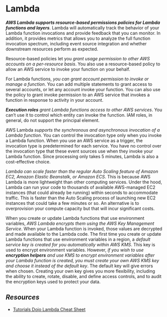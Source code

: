 # Lambda

***AWS Lambda supports resource-based permissions policies for Lambda functions and layers***. Lambda will automatically track the behavior of your Lambda function invocations and provide feedback that you can monitor. In addition, it provides metrics that allows you to analyze the full function invocation spectrum, including event source integration and whether downstream resources perform as expected.

Resource-based policies let you *grant usage permission to other AWS accounts on a per-resource basis*. You also use a resource-based policy to allow an AWS service to invoke your function on your behalf.

For Lambda functions, *you can grant account permission to invoke or manage a function*. You can add multiple statements to grant access to several accounts, or let any account invoke your function. You can also use the policy to grant invoke permission to an AWS service that invokes a function in response to activity in your account. 

_**Execution roles** grant Lambda functions access to other AWS services_. You can’t use it to control which entity can invoke the function. IAM roles, in general, do not support the principal element.

AWS Lambda *supports the synchronous and asynchronous invocation of a Lambda function*. You can control the invocation type only when you invoke a Lambda function. When you use an AWS service as a trigger, the invocation type is predetermined for each service. You have no control over the invocation type that these event sources use when they invoke your Lambda function. Since processing only takes 5 minutes, Lambda is also a cost-effective choice.

*Lambda can scale faster than the regular Auto Scaling feature of Amazon EC2, Amazon Elastic Beanstalk, or Amazon ECS*. This is because AWS Lambda is more lightweight than other computing services. Under the hood, Lambda can run your code to thousands of available AWS-managed EC2 instances (that could already be running) within seconds to accommodate traffic. This is faster than the Auto Scaling process of launching new EC2 instances that could take a few minutes or so. An alternative is to overprovision your compute capacity but that will incur significant costs. 

When you create or update Lambda functions that use environment variables, *AWS Lambda encrypts them using the AWS Key Management Service*. When your Lambda function is invoked, those values are decrypted and made available to the Lambda code. The first time you create or update Lambda functions that use environment variables in a region, a *default service key is created for you automatically within AWS KMS*. This key is used to encrypt environment variables. However, _if you wish to use **encryption helpers** and use KMS to encrypt environment variables after your Lambda function is created, you must create your own AWS KMS key and choose it instead of the default key_. The default key will give errors when chosen. Creating your own key gives you more flexibility, including the ability to create, rotate, disable, and define access controls, and to audit the encryption keys used to protect your data.

## *Resources*

- [Tutorials Dojo Lambda Cheat Sheet](https://tutorialsdojo.com/aws-lambda/)